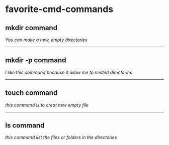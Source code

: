 # favorite-cmd-commands

## mkdir command
*You can make a new, empty directories*
___
## mkdir -p command
*I like this command because it allow me to nested directories*
___
## touch command
*this command is to creat new empty file*
___
## ls command
*this command list the files or folders in the directories*
